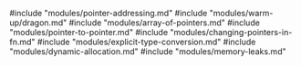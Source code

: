 #include "modules/pointer-addressing.md"
#include "modules/warm-up/dragon.md"
#include "modules/array-of-pointers.md"
#include "modules/pointer-to-pointer.md"
#include "modules/changing-pointers-in-fn.md"
#include "modules/explicit-type-conversion.md"
#include "modules/dynamic-allocation.md"
#include "modules/memory-leaks.md"
